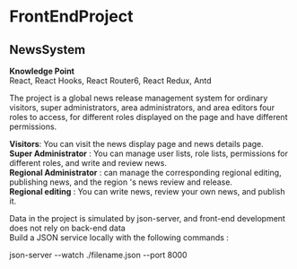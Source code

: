 # FrontEndProject
## NewsSystem

**Knowledge Point**   
React, React Hooks, React Router6, React Redux, Antd

The project is a global news release management system for ordinary visitors, super administrators, area administrators, and area editors four roles to access, for different roles displayed on the page and have different permissions.     
    
**Visitors**: You can visit the news display page and news details page.    
**Super Administrator** : You can manage user lists, role lists, permissions for different roles, and write and review news.     
**Regional Administrator** : can manage the corresponding regional editing, publishing news, and the region 's news review and release.     
**Regional editing** : You can write news, review your own news, and publish it.    
    
Data in the project is simulated by json-server, and front-end development does not rely on back-end data    
Build a JSON service locally with the following commands :   

json-server --watch ./filename.json --port 8000
